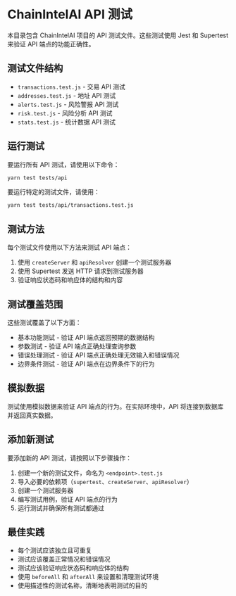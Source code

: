 # ChainIntelAI API 测试

本目录包含 ChainIntelAI 项目的 API 测试文件。这些测试使用 Jest 和 Supertest 来验证 API 端点的功能正确性。

## 测试文件结构

- `transactions.test.js` - 交易 API 测试
- `addresses.test.js` - 地址 API 测试
- `alerts.test.js` - 风险警报 API 测试
- `risk.test.js` - 风险分析 API 测试
- `stats.test.js` - 统计数据 API 测试

## 运行测试

要运行所有 API 测试，请使用以下命令：

```bash
yarn test tests/api
```

要运行特定的测试文件，请使用：

```bash
yarn test tests/api/transactions.test.js
```

## 测试方法

每个测试文件使用以下方法来测试 API 端点：

1. 使用 `createServer` 和 `apiResolver` 创建一个测试服务器
2. 使用 Supertest 发送 HTTP 请求到测试服务器
3. 验证响应状态码和响应体的结构和内容

## 测试覆盖范围

这些测试覆盖了以下方面：

- 基本功能测试 - 验证 API 端点返回预期的数据结构
- 参数测试 - 验证 API 端点正确处理查询参数
- 错误处理测试 - 验证 API 端点正确处理无效输入和错误情况
- 边界条件测试 - 验证 API 端点在边界条件下的行为

## 模拟数据

测试使用模拟数据来验证 API 端点的行为。在实际环境中，API 将连接到数据库并返回真实数据。

## 添加新测试

要添加新的 API 测试，请按照以下步骤操作：

1. 创建一个新的测试文件，命名为 `<endpoint>.test.js`
2. 导入必要的依赖项（`supertest`、`createServer`、`apiResolver`）
3. 创建一个测试服务器
4. 编写测试用例，验证 API 端点的行为
5. 运行测试并确保所有测试都通过

## 最佳实践

- 每个测试应该独立且可重复
- 测试应该覆盖正常情况和错误情况
- 测试应该验证响应状态码和响应体的结构
- 使用 `beforeAll` 和 `afterAll` 来设置和清理测试环境
- 使用描述性的测试名称，清晰地表明测试的目的
